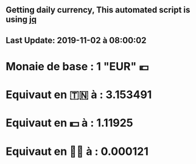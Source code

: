## Getting daily currency, This automated script is using [jq](https://stedolan.github.io/jq/)
## Last Update:  2019-11-02 à 08:00:02
 # Monaie de base : 1 "EUR" 💶 
 # Equivaut en 🇹🇳 à :  3.153491 
 # Equivaut en 💵 à : 1.11925
 # Equivaut en 🐱‍💻 à :  0.000121
